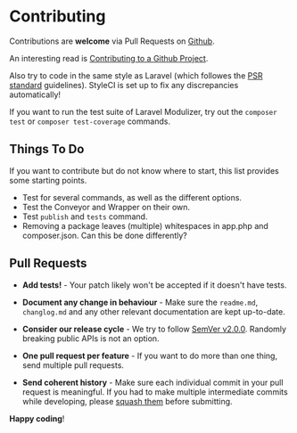 # Contributing

Contributions are **welcome** via Pull Requests on [Github](https://github.com/Jeroen-G/Modulizer).

An interesting read is [Contributing to a Github Project](http://jasonlewis.me/article/contributing-to-a-github-project).

Also try to code in the same style as Laravel (which followes the [PSR standard](http://www.php-fig.org/) guidelines).
StyleCI is set up to fix any discrepancies automatically!

If you want to run the test suite of Laravel Modulizer, try out the `composer test` or `composer test-coverage` commands.

## Things To Do
If you want to contribute but do not know where to start, this list provides some starting points.
- Test for several commands, as well as the different options.
- Test the Conveyor and Wrapper on their own.
- Test `publish` and `tests` command.
- Removing a package leaves (multiple) whitespaces in app.php and composer.json. Can this be done differently?

## Pull Requests

- **Add tests!** - Your patch likely won't be accepted if it doesn't have tests.

- **Document any change in behaviour** - Make sure the `readme.md`, `changlog.md` and any other relevant documentation are kept up-to-date.

- **Consider our release cycle** - We try to follow [SemVer v2.0.0](http://semver.org/). Randomly breaking public APIs is not an option.

- **One pull request per feature** - If you want to do more than one thing, send multiple pull requests.

- **Send coherent history** - Make sure each individual commit in your pull request is meaningful. If you had to make multiple intermediate commits while developing, please [squash them](http://www.git-scm.com/book/en/v2/Git-Tools-Rewriting-History#Changing-Multiple-Commit-Messages) before submitting.


**Happy coding**!
